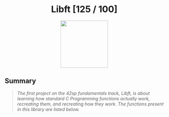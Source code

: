 <div align="center"><h1>Libft [125 / 100]</h1></div>

<div align="center">
   <a href="https://github.com/ArthurSobreira/42_libft" target="_blank">
      <img height=150 src="https://game.42sp.org.br/static/assets/achievements/libftm.png" hspace = "10">
   </a>
</div>

## Summary
> <i>The first project on the 42sp fundamentals track, Libft, is about</i>
> <i>learning how standard C Programming functions actually work, recreating them,</i>
> <i> and recreating how they work. The functions present in this library are listed below.</i>
